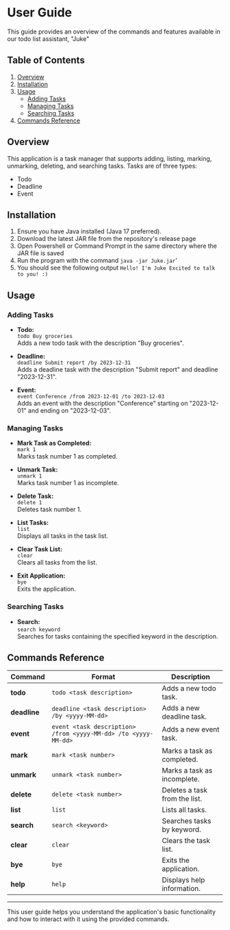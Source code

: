 # User Guide

This guide provides an overview of the commands and features available in our todo list assistant, "Juke"

## Table of Contents
1. [Overview](#overview)
2. [Installation](#installation)
3. [Usage](#usage)
   - [Adding Tasks](#adding-tasks)
   - [Managing Tasks](#managing-tasks)
   - [Searching Tasks](#searching-tasks)
4. [Commands Reference](#commands-reference)

## Overview

This application is a task manager that supports adding, listing, marking, unmarking, deleting, and searching tasks. Tasks are of three types:
- Todo
- Deadline
- Event

## Installation

1. Ensure you have Java installed (Java 17 preferred).
2. Download the latest JAR file from the repository's release page
3. Open Powershell or Command Prompt in the same directory where the JAR file is saved
4. Run the program with the command `java -jar Juke.jar`'
5. You should see the following output `Hello! I'm Juke Excited to talk to you! :)`

## Usage

### Adding Tasks

- **Todo:**  
  `todo Buy groceries`  
  Adds a new todo task with the description "Buy groceries".

- **Deadline:**  
  `deadline Submit report /by 2023-12-31`  
  Adds a deadline task with the description "Submit report" and deadline "2023-12-31".

- **Event:**  
  `event Conference /from 2023-12-01 /to 2023-12-03`  
  Adds an event with the description "Conference" starting on "2023-12-01" and ending on "2023-12-03".

### Managing Tasks

- **Mark Task as Completed:**  
  `mark 1`  
  Marks task number 1 as completed.

- **Unmark Task:**  
  `unmark 1`  
  Marks task number 1 as incomplete.

- **Delete Task:**  
  `delete 1`  
  Deletes task number 1.

- **List Tasks:**  
  `list`  
  Displays all tasks in the task list.

- **Clear Task List:**  
  `clear`  
  Clears all tasks from the list.

- **Exit Application:**  
  `bye`  
  Exits the application.

### Searching Tasks

- **Search:**  
  `search keyword`  
  Searches for tasks containing the specified keyword in the description.

## Commands Reference

| Command            | Format                                           | Description                                      |
| ------------------ | ------------------------------------------------ | ------------------------------------------------ |
| **todo**           | `todo <task description>`                        | Adds a new todo task.                            |
| **deadline**       | `deadline <task description> /by <yyyy-MM-dd>`   | Adds a new deadline task.                        |
| **event**          | `event <task description> /from <yyyy-MM-dd> /to <yyyy-MM-dd>` | Adds a new event task.                   |
| **mark**           | `mark <task number>`                             | Marks a task as completed.                       |
| **unmark**         | `unmark <task number>`                           | Marks a task as incomplete.                      |
| **delete**         | `delete <task number>`                           | Deletes a task from the list.                    |
| **list**           | `list`                                           | Lists all tasks.                                 |
| **search**         | `search <keyword>`                               | Searches tasks by keyword.                       |
| **clear**          | `clear`                                          | Clears the task list.                            |
| **bye**            | `bye`                                            | Exits the application.                           |
| **help**           | `help`                                           | Displays help information.                       |

---

This user guide helps you understand the application's basic functionality and how to interact with it using the provided commands.